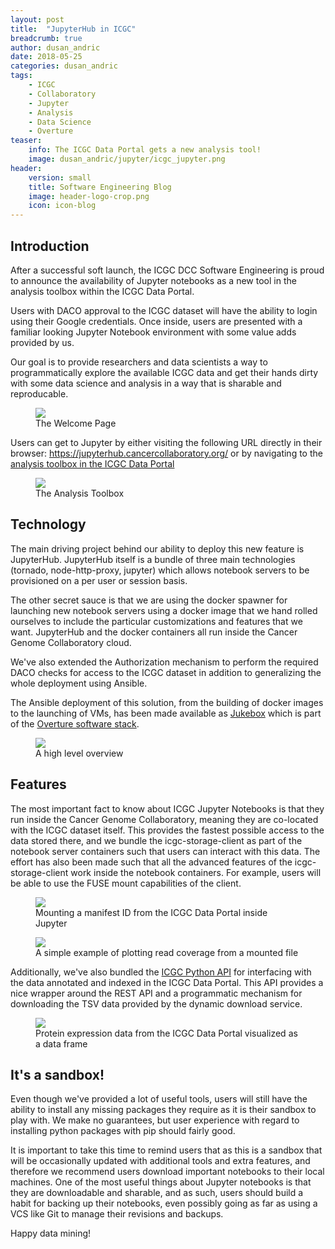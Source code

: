 ```yaml
---
layout: post
title:  "JupyterHub in ICGC"
breadcrumb: true
author: dusan_andric
date: 2018-05-25
categories: dusan_andric
tags:
    - ICGC
    - Collaboratory
    - Jupyter
    - Analysis
    - Data Science
    - Overture
teaser:
    info: The ICGC Data Portal gets a new analysis tool! 
    image: dusan_andric/jupyter/icgc_jupyter.png
header: 
    version: small
    title: Software Engineering Blog
    image: header-logo-crop.png
    icon: icon-blog
---
```


## Introduction

After a successful soft launch, the ICGC DCC Software Engineering is proud to announce the availability of Jupyter notebooks as a new tool in the analysis toolbox within the ICGC Data Portal. 

Users with DACO approval to the ICGC dataset will have the ability to login using their Google credentials. Once inside, users are presented with a familiar looking Jupyter Notebook environment with some value adds provided by us. 

Our goal is to provide researchers and data scientists a way to programmatically explore the available ICGC data and get their hands dirty with some data science and analysis in a way that is sharable and reproducable. 

<figure>
    <img src="{{site.urlimg}}dusan_andric/jupyter/jupyter_signin.png" />
    <figcaption>The Welcome Page</figcaption>
</figure>


Users can get to Jupyter by either visiting the following URL directly in their browser: https://jupyterhub.cancercollaboratory.org/ or by navigating to the [analysis toolbox in the ICGC Data Portal](https://dcc.icgc.org/analysis)

<figure>
    <img src="{{site.urlimg}}dusan_andric/jupyter/analysis_page.png" />
    <figcaption>The Analysis Toolbox</figcaption>
</figure>

## Technology

The main driving project behind our ability to deploy this new feature is JupyterHub. JupyterHub itself is a bundle of three main technologies (tornado, node-http-proxy, jupyter) which allows notebook servers to be provisioned on a per user or session basis. 

The other secret sauce is that we are using the docker spawner for launching new notebook servers using a docker image that we hand rolled ourselves to include the particular customizations and features that we want. JupyterHub and the docker containers all run inside the Cancer Genome Collaboratory cloud. 

We've also extended the Authorization mechanism to perform the required DACO checks for access to the ICGC dataset in addition to generalizing the whole deployment using Ansible.

The Ansible deployment of this solution, from the building of docker images to the launching of VMs, has been made available as [Jukebox](https://github.com/overture-stack/Jukebox) which is part of the [Overture software stack](http://www.overture.bio/).  

<figure>
    <img src="{{site.urlimg}}dusan_andric/jupyter/jukebox.png" />
    <figcaption>A high level overview</figcaption>
</figure>


## Features

The most important fact to know about ICGC Jupyter Notebooks is that they run inside the Cancer Genome Collaboratory, meaning they are co-located with the ICGC dataset itself. This provides the fastest possible access to the data stored there, and we bundle the icgc-storage-client as part of the notebook server containers such that users can interact with this data. The effort has also been made such that all the advanced features of the icgc-storage-client work inside the notebook containers. For example, users will be able to use the FUSE mount capabilities of the client.

<figure>
    <img src="{{site.urlimg}}dusan_andric/jupyter/storage_jupyter.png" />
    <figcaption>Mounting a manifest ID from the ICGC Data Portal inside Jupyter</figcaption>
</figure>

<figure>
    <img src="{{site.urlimg}}dusan_andric/jupyter/coverage_jupyter.png" />
    <figcaption>A simple example of plotting read coverage from a mounted file</figcaption>
</figure>

Additionally, we've also bundled the [ICGC Python API](https://icgc-python.readthedocs.io/en/develop/) for interfacing with the data annotated and indexed in the ICGC Data Portal. This API provides a nice wrapper around the REST API and a programmatic mechanism for downloading the TSV data provided by the dynamic download service. 

<figure>
    <img src="{{site.urlimg}}dusan_andric/jupyter/data_frame.png" />
    <figcaption>Protein expression data from the ICGC Data Portal visualized as a data frame</figcaption>
</figure>

## It's a sandbox!

Even though we've provided a lot of useful tools, users will still have the ability to install any missing packages they require as it is their sandbox to play with. We make no guarantees, but user experience with regard to installing python packages with pip should fairly good. 

It is important to take this time to remind users that as this is a sandbox that will be occasionally updated with additional tools and extra features, and therefore we recommend users download important notebooks to their local machines. One of the most useful things about Jupyter notebooks is that they are downloadable and sharable, and as such, users should build a habit for backing up their notebooks, even possibly going as far as using a VCS like Git to manage their revisions and backups.

Happy data mining!

